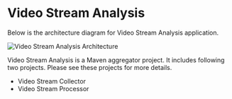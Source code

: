 # Video Stream Analysis

Below is the architecture diagram for Video Stream Analysis application.

![Video Stream Analysis Architecture](https://github.com/baghelamit/video-stream-analysis/blob/master/architecture.png)

Video Stream Analysis is a Maven aggregator project. It includes following two projects. Please see these projects for more details.

- Video Stream Collector
- Video Stream Processor



